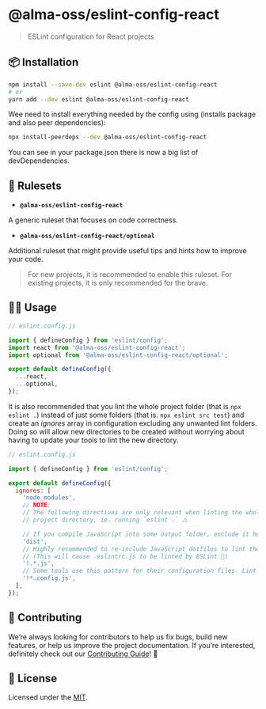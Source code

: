 # @alma-oss/eslint-config-react

> ESLint configuration for React projects

## 📦 Installation

```sh
npm install --save-dev eslint @alma-oss/eslint-config-react
# or
yarn add --dev eslint @alma-oss/eslint-config-react
```

Wee need to install everything needed by the config using (installs package and also peer dependencies):

```sh
npx install-peerdeps --dev @alma-oss/eslint-config-react
```

You can see in your package.json there is now a big list of devDependencies.

## 🧩 Rulesets

- **`@alma-oss/eslint-config-react`**

A generic ruleset that focuses on code correctness.

- **`@alma-oss/eslint-config-react/optional`**

Additional ruleset that might provide useful tips and hints how to improve your code.

> For new projects, it is recommended to enable this ruleset. For existing projects, it is only recommended for the brave.

## 👨‍💻 Usage

```js
// eslint.config.js

import { defineConfig } from 'eslint/config';
import react from '@alma-oss/eslint-config-react';
import optional from '@alma-oss/eslint-config-react/optional';

export default defineConfig({
  ...react,
  ...optional,
});
```

It is also recommended that you lint the whole project folder (that is `npx eslint .`) instead of just
some folders (that is. `npx eslint src test`) and create an _ignores_ array in configuration excluding any unwanted
lint folders. Doing so will allow new directories to be created without worrying about having to update your
tools to lint the new directory.

```js
// eslint.config.js

import { defineConfig } from 'eslint/config';

export default defineConfig({
  ignores: [
    'node_modules',
    // NOTE:
    // The following directives are only relevant when linting the whole
    // project directory, ie. running `eslint .` ⚠️

    // If you compile JavaScript into some output folder, exclude it here
    'dist',
    // Highly recommended to re-include JavaScript dotfiles to lint them
    // (This will cause .eslintrc.js to be linted by ESLint 🤘)
    '!.*.js',
    // Some tools use this pattern for their configuration files. Lint them!
    '!*.config.js',
  ],
});
```

## 🙌 Contributing

We’re always looking for contributors to help us fix bugs, build new features,
or help us improve the project documentation. If you’re interested, definitely
check out our [Contributing Guide][contributing]! 👀

## 📝 License

Licensed under the [MIT][license].

[contributing]: https://github.com/lmc-eu/code-quality-tools/blob/main/CONTRIBUTING.md
[license]: https://github.com/lmc-eu/code-quality-tools/blob/main/LICENSE.md
